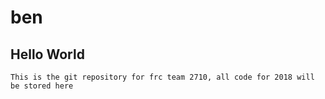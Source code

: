 # ben

## Hello World
    This is the git repository for frc team 2710, all code for 2018 will be stored here

